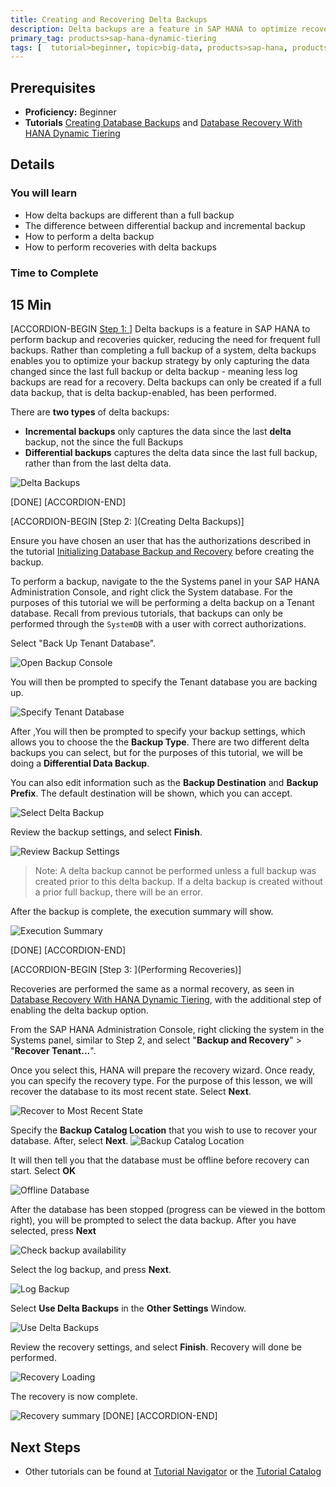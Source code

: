 ```yaml
---
title: Creating and Recovering Delta Backups
description: Delta backups are a feature in SAP HANA to optimize recoveries and backups.
primary_tag: products>sap-hana-dynamic-tiering
tags: [  tutorial>beginner, topic>big-data, products>sap-hana, products>sap-hana-dynamic-tiering, products>sap-hana-studio ]
---
```


## Prerequisites
 - **Proficiency:** Beginner
 - **Tutorials** [Creating Database Backups](http://www.sap.com/) and [Database Recovery With HANA Dynamic Tiering](https://www.sap.com/developer/tutorials/dt-backup-recovery-part5.html)

## Details
### You will learn
- How delta backups are different than a full backup
- The difference between differential backup and incremental backup
- How to perform a delta backup
- How to perform recoveries with delta backups

### Time to Complete
**15 Min**
---

[ACCORDION-BEGIN [Step 1: ](Introduction)]
Delta backups is a feature in SAP HANA to perform backup and recoveries quicker, reducing the need for frequent full backups. Rather than completing a full backup of a system, delta backups enables you to optimize your backup strategy by only capturing the data changed since the last full backup or delta backup - meaning less log backups are read for a recovery. Delta backups can only be created if a full data backup, that is delta backup-enabled, has been performed.

There are **two types** of delta backups:
- **Incremental backups** only captures the data since the last **delta** backup, not the since the full Backups
- **Differential backups** captures the delta data since the last full backup, rather than from the last delta data.

![Delta Backups](delta-backup.png)

[DONE]
[ACCORDION-END]

[ACCORDION-BEGIN [Step 2: ](Creating Delta Backups)]

Ensure you have chosen an user that has the authorizations described in the tutorial [Initializing Database Backup and Recovery](http://www.sap.com/) before creating the backup.

To perform a backup, navigate to the the Systems panel in your SAP HANA Administration Console, and right click the System database. For the purposes of this tutorial we will be performing a delta backup on a Tenant database. Recall from previous tutorials, that backups can only be performed through the `SystemDB` with a user with correct authorizations.

Select "Back Up Tenant Database".

![Open Backup Console](open-backup-console.png)

You will then be prompted to specify the Tenant database you are backing up.

![Specify Tenant Database](specify-tenant-database.png)

After ,You will then be prompted to specify your backup settings, which allows you to choose the the **Backup Type**. There are two different delta backups you can select, but for the purposes of this tutorial, we will be doing a **Differential Data Backup**.

You can also edit information such as the **Backup Destination** and **Backup Prefix**. The default destination will be shown, which you can accept.

![Select Delta Backup](selectdeltabackup.png)

Review the backup settings, and select **Finish**.

![Review Backup Settings](review-backup-settings.png)

> Note: A delta backup cannot be performed unless a full backup was created prior to this delta backup. If a delta backup is created without a prior full backup, there will be an error.

After the backup is complete, the execution summary will show.

![Execution Summary](completed-delta-backups.png)

[DONE]
[ACCORDION-END]

[ACCORDION-BEGIN [Step 3: ](Performing Recoveries)]

Recoveries are performed the same as a normal recovery, as seen in [Database Recovery With HANA Dynamic Tiering](http://www.sap.com/), with the additional step of enabling the delta backup option.

From the SAP HANA Administration Console, right clicking the system in the Systems panel, similar to Step 2, and select "**Backup and Recovery**" > "**Recover Tenant...**".

Once you select this, HANA will prepare the recovery wizard. Once ready, you can specify the recovery type. For the purpose of this lesson, we will recover the database to its most recent state. Select **Next**.

![Recover to Most Recent State](most-recent-state.png)

Specify the **Backup Catalog Location** that you wish to use to recover your database. After, select **Next**.
![Backup Catalog Location](backup-catalog-location.png)

It will then tell you that the database must be offline before recovery can start. Select **OK**

![Offline Database](offline.png)

After the database has been stopped (progress can be viewed in the bottom right), you will be prompted to select the data backup. After you have selected, press **Next**

![Check backup availability](check-backup-availability.png)

Select the log backup, and press **Next**.

![Log Backup](log-backup.png)

Select **Use Delta Backups** in the **Other Settings** Window.

![Use Delta Backups](other-settings-delta.png)

Review the recovery settings, and select **Finish**. Recovery will done be performed.

![Recovery Loading](recovery-load.png)

The recovery is now complete.

![Recovery summary](recovery-summary.png)
[DONE]
[ACCORDION-END]
## Next Steps
- Other tutorials can be found at [Tutorial Navigator](http://www.sap.com/developer/tutorial-navigator.html) or the [Tutorial Catalog](http://www.sap.com/developer/tutorials.html)
